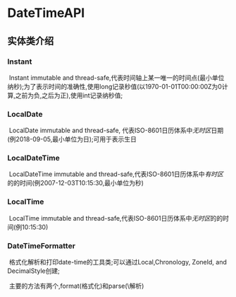 # DateTimeAPI

## 实体类介绍

### Instant

​	Instant immutable and thread-safe,代表时间轴上某一唯一的时间点(最小单位纳秒);为了表示时间的准确性,使用long记录秒值(以1970-01-01T00:00:00Z为0计算,之前为负,之后为正),使用int记录纳秒值;

### LocalDate

​	LocalDate immutable and thread-safe, 代表ISO-8601日历体系中*无时区*日期(例2018-09-05,最小单位为日);可用于表示生日

### LocalDateTime

​	LocalDateTime immutable and thread-safe,代表ISO-8601日历体系中*有时区*的的时间(例2007-12-03T10:15:30,最小单位为秒)

### LocalTime

​	LocalTime immutable and thread-safe,代表ISO-8601日历体系中*无时区*的的时间(例10:15:30)

### DateTimeFormatter

​	格式化解析和打印date-time的工具类;可以通过Local,Chronology, ZoneId, and DecimalStyle创建;

​	主要的方法有两个,format(格式化)和parse(\解析)